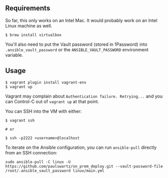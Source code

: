 ## Requirements

So far, this only works on an Intel Mac. It would probably work on an Intel Linux machine as well.

``` shell
$ brew install virtualbox
```

You'll also need to put the Vault password (stored in 1Password) into
`.ansible_vault_password` or the `ANSIBLE_VAULT_PASSWORD` environment variable.

## Usage
``` shell
$ vagrant plugin install vagrant-env
$ vagrant up
```

Vagrant may complain about `Authentication failure. Retrying...` and you can Control-C out of `vagrant up` at that point. 

You can SSH into the VM with either:

``` shell
$ vagrant ssh

# or 

$ ssh -p2222 <username>@localhost
```

To iterate on the Ansible configuration, you can run `ansible-pull` directly from an SSH connection:

``` shell
sudo ansible-pull -C linux -U https://github.com/paulswartz/on_prem_deploy.git --vault-password-file /root/.ansible_vault_password linux/main.yml
```
